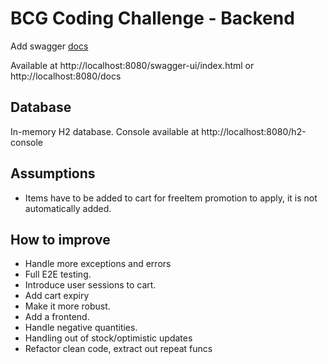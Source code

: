 # BCG Coding Challenge - Backend

Add swagger [docs](https://www.baeldung.com/spring-rest-openapi-documentation)

Available at
http://localhost:8080/swagger-ui/index.html
or
http://localhost:8080/docs


## Database 
In-memory H2 database. 
Console available at http://localhost:8080/h2-console

## Assumptions 

- Items have to be added to cart for freeItem promotion to apply, it is not automatically added. 
## How to improve 
- Handle more exceptions and errors 
- Full E2E testing. 
- Introduce user sessions to cart. 
- Add cart expiry
- Make it more robust. 
- Add a frontend. 
- Handle negative quantities.
- Handling out of stock/optimistic updates
- Refactor clean code, extract out repeat funcs